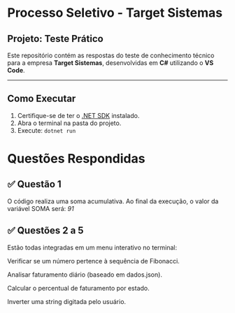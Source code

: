 # Processo Seletivo - Target Sistemas

## Projeto: Teste Prático

Este repositório contém as respostas do teste de conhecimento técnico para a empresa **Target Sistemas**, desenvolvidas em **C#** utilizando o **VS Code**.

---

## Como Executar

1. Certifique-se de ter o [.NET SDK](https://dotnet.microsoft.com/en-us/download) instalado.
2. Abra o terminal na pasta do projeto.
3. Execute: `dotnet run`

# Questões Respondidas
## ✅ Questão 1
O código realiza uma soma acumulativa. Ao final da execução, o valor da variável SOMA será: *91*

## ✅ Questões 2 a 5
Estão todas integradas em um menu interativo no terminal:

Verificar se um número pertence à sequência de Fibonacci.

Analisar faturamento diário (baseado em dados.json).

Calcular o percentual de faturamento por estado.

Inverter uma string digitada pelo usuário.
